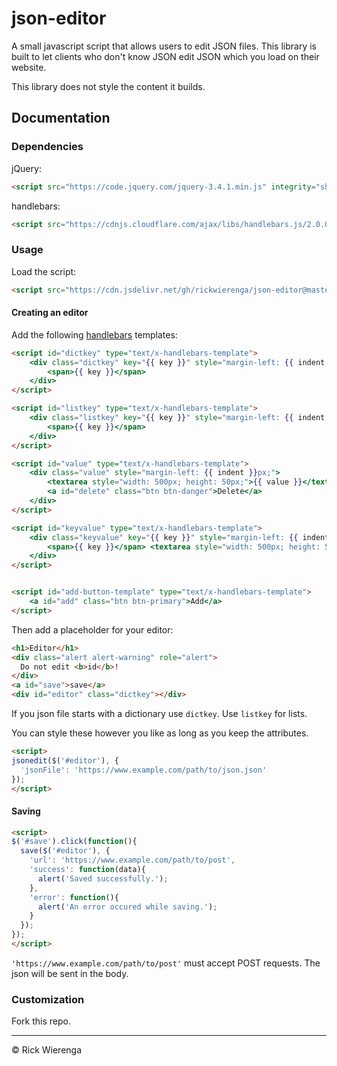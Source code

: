 # json-editor

A small javascript script that allows users to edit JSON files. This library is built to let clients who don't know JSON edit JSON which you load on their website.

This library does not style the content it builds.

## Documentation
### Dependencies
jQuery:

```html
<script src="https://code.jquery.com/jquery-3.4.1.min.js" integrity="sha256-CSXorXvZcTkaix6Yvo6HppcZGetbYMGWSFlBw8HfCJo=" crossorigin="anonymous"></script>
```

handlebars:
```html
<script src="https://cdnjs.cloudflare.com/ajax/libs/handlebars.js/2.0.0/handlebars.js"></script>
```

### Usage
Load the script:
```html
<script src="https://cdn.jsdelivr.net/gh/rickwierenga/json-editor@master/jsoneditor.js"></script>
```

#### Creating an editor
Add the following [handlebars](https://handlebarsjs.com/) templates:
```html
<script id="dictkey" type="text/x-handlebars-template">
    <div class="dictkey" key="{{ key }}" style="margin-left: {{ indent }}px;">
        <span>{{ key }}</span>
    </div>
</script>

<script id="listkey" type="text/x-handlebars-template">
    <div class="listkey" key="{{ key }}" style="margin-left: {{ indent }}px;">
        <span>{{ key }}</span>
    </div>
</script>

<script id="value" type="text/x-handlebars-template">
    <div class="value" style="margin-left: {{ indent }}px;">
        <textarea style="width: 500px; height: 50px;">{{ value }}</textarea>
        <a id="delete" class="btn btn-danger">Delete</a>
    </div>
</script>

<script id="keyvalue" type="text/x-handlebars-template">
    <div class="keyvalue" key="{{ key }}" style="margin-left: {{ indent }}px;">
        <span>{{ key }}</span> <textarea style="width: 500px; height: 50px;">{{ value }}</textarea>
    </div>
</script>


<script id="add-button-template" type="text/x-handlebars-template">
    <a id="add" class="btn btn-primary">Add</a>
</script>
```

Then add a placeholder for your editor:
```html
<h1>Editor</h1>
<div class="alert alert-warning" role="alert">
  Do not edit <b>id</b>!
</div>
<a id="save">save</a>
<div id="editor" class="dictkey"></div>
```

If you json file starts with a dictionary use `dictkey`. Use `listkey` for lists.

You can style these however you like as long as you keep the attributes.

```html
<script>
jsonedit($('#editor'), {
  'jsonFile': 'https://www.example.com/path/to/json.json'
});
</script>
```

#### Saving
```html
<script>
$('#save').click(function(){
  save($('#editor'), {
    'url': 'https://www.example.com/path/to/post',
    'success': function(data){
      alert('Saved successfully.');
    },
    'error': function(){
      alert('An error occured while saving.');
    }
  });
});
</script>
```

`'https://www.example.com/path/to/post'` must accept POST requests. The json will be sent in the body.

### Customization
Fork this repo.

---
&copy; Rick Wierenga

